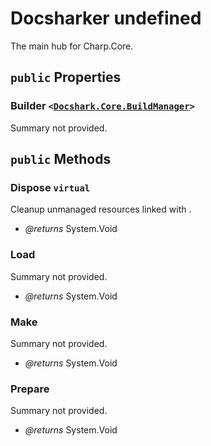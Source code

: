 # Docsharker undefined

The main hub for Charp.Core.

## `public` Properties

### Builder <code><<a href="./Docshark\Core\.md">Docshark.Core.BuildManager</a>></code>

Summary not provided.



## `public` Methods

### Dispose `virtual`

Cleanup unmanaged resources linked with <see cref="P:Docshark.Core.Docsharker.Builder" />.

- *@returns* System.Void

### Load

Summary not provided.

- *@returns* System.Void

### Make

Summary not provided.

- *@returns* System.Void

### Prepare

Summary not provided.

- *@returns* System.Void